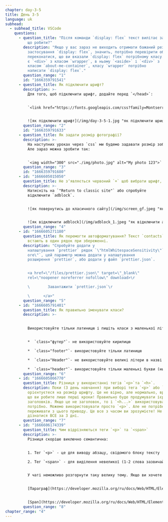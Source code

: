 ```yaml
---
chapter: day-3-5
title: День 3-5
language: uk
subhead:
  - subhead_title: VSCode
    questions:
      - question_title: "Після команди `display: flex` текст вилітає за межі документа,
          що робити?"
        description: "Якщо у вас зараз не виходить отримати бажаний результат, після
          застосування `display: flex`, значить, потрібно перевірити обгортки і
          переконатися, що ви вказали `display: flex` потрібному класу. У нас
          є `<div>` з класом `wrapper`, в ньому `<aside>` і `<div>` з
          класом `about-me-container`, класу `wrapper` потрібно
          написати `display: flex`."
        question_range: "1"
        id: "1666359791541"
      - question_title: Я﻿к підключити шрифт?
        description: >-
          Для того, щоб підключити шрифт, додайте перед `</head>`:


          `<link href="https://fonts.googleapis.com/css?family=Montserrat:400,700&display=swap&subset=cyrillic" rel="stylesheet">`


          ![як підключити шрифт](/img/day-3-5-1.jpg "як підключити шрифт")
        question_range: "2"
        id: "1666359791633"
      - question_title: Як задати розмір фотографії?
        description: >-
          На наступних уроках через `css` ми будемо задавати розмір зображення.
          Але зараз можна зробити так:


          `<img width="300" src="./img/photo.jpg" alt="My photo 123">`
        question_range: "3"
        id: "1666359791680"
      - id: "1666605015050"
        question_title: Н﻿е зʼявляється червоний `+` щоб вибрати шрифт, де шукати?
        description: >-
          Натисніть на `"Return to classic site"` або спробуйте
          відключити `adblock`.


          ![як повернутись до класичного сайту](/img/screen_gf.jpeg "як повернутись до класичного сайту")


          ![як відключити adblock](/img/adblock_1.jpeg "як відключити adblock")
        question_range: "4"
      - id: "1666605271180"
        question_title: Я﻿к перемогти автоформатування? Текст `contacts` (телефон email)
          встають в один рядок при збереженні.
        description: "Спробуйте додати у
          налаштування `prettier` рядок `\"htmlWhitespaceSensitivity\"`: `\"ign\
          ore\"`, цей параметр можна додати у налаштування
          розширення `prettier`, або додати у файл `prettier.json`.


          <a href=\"/files/prettier.json\" target=\"_blank\"
          rel=\"noopener noreferrer nofollow\" download>\r

          \        Завантажити `prettier.json`\r

          \      </a>"
        question_range: "5"
      - id: "1666605791401"
        question_title: Я﻿к правильно іменувати класи?
        description: >-
          

          Використовуйте тільки латиницю і пишіть класи з маленької літери.


          *  `class="футер"`- не використовуйте кирилицю

          *  `class="footer"`- використовуйте тільки латиницю

          *  `class="Header"`- не використовуйте великі літери в назві класу (верхній регістр)

          *  `class="header"`- використовуйте тільки маленькі букви (нижній регист)
        question_range: "6"
      - id: "1666605866770"
        question_title: Р﻿ізниця у використанні тегів `<p>`та `<h>`.
        description: Поки (3 день навчання) при виборі тега `<p>` або `<h>` Ви більше
          орієнтуєтеся на розмір шрифту. Це не вірно, але нормально, враховуючи,
          що ви робите лише перші кроки! Правильно буде продумувати ієрархію
          заголовків. Якщо це не заголовок, то і `<h...>` використовувати не
          потрібно. Можемо використовувати просто `<p>`. Але не потрібно сильно
          переживати з цього приводу. Це все з часом ви зрозумієте! Не можна
          дізнатися ВСЕ за 3 дні.
        question_range: "7"
      - id: "1666606174339"
        question_title: Ч﻿им відрізняються теги `<p>` та `<span>`
        description: >-
          Різниця скоріше виключно семантична:


          1. Тег `<p>` - це для виводу абзацу, свідомого блоку тексту

          2. Тег `<span>` - для виділення невеликої (1-2 слова зазвичай) частини тексту, для подальшого їх форматування, наприклад 😉


          У чаті неможливо розгорнути таку велику тему. Якщо ви хочете розібратись більш детально, то радимо заглянути, що про них пишуть у специфікаціях 🤓🤓🤓


          [Параграф](https://developer.mozilla.org/ru/docs/Web/HTML/Element/p)


          [Span](https://developer.mozilla.org/ru/docs/Web/HTML/Element/span)
        question_range: "8"
chapter_range: "4"
---
```

